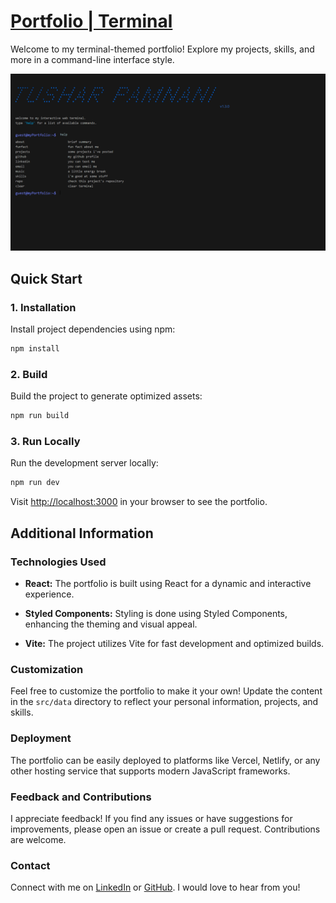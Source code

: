 # [Portfolio | Terminal](https://terminal-portfolio-tushar-pamnani.vercel.app)

Welcome to my terminal-themed portfolio! 
Explore my projects, skills, and more in a command-line interface style.

![](/public/Portfolio.png)

## Quick Start

### 1. Installation

Install project dependencies using npm:

```bash
npm install
```

### 2. Build

Build the project to generate optimized assets:

```bash
npm run build
```

### 3. Run Locally

Run the development server locally:

```bash
npm run dev
```

Visit [http://localhost:3000](http://localhost:3000) in your browser to see the portfolio.

## Additional Information

### Technologies Used

- **React:** The portfolio is built using React for a dynamic and interactive experience.

- **Styled Components:** Styling is done using Styled Components, enhancing the theming and visual appeal.

- **Vite:** The project utilizes Vite for fast development and optimized builds.

### Customization

Feel free to customize the portfolio to make it your own! Update the content in the `src/data` directory to reflect your personal information, projects, and skills.

### Deployment

The portfolio can be easily deployed to platforms like Vercel, Netlify, or any other hosting service that supports modern JavaScript frameworks.

### Feedback and Contributions

I appreciate feedback! If you find any issues or have suggestions for improvements, please open an issue or create a pull request. Contributions are welcome.

### Contact

Connect with me on [LinkedIn](https://www.linkedin.com/in/tushar-pamnani) or [GitHub](https://github.com/tusharpamnani). 
I would love to hear from you!
